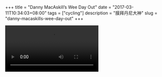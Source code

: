 +++
title = "Danny MacAskill’s Wee Day Out"
date = "2017-03-11T10:34:03+08:00"
tags = ["cycling"]
description = "膜拜丹尼大神"
slug = "danny-macaskills-wee-day-out"
+++

<video src="QmRSVv1cew5PUvXQBKotLgaurKG9bWSNQr3V8fSRUwb74r" controls></video>
